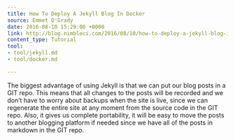 ```yaml
---
title: How To Deploy A Jekyll Blog In Docker
source: Emmet O'Grady
date: 2016-08-10 15:29:00 +0000
link: http://blog.nimbleci.com/2016/08/10/how-to-deploy-a-jekyll-blog-in-docker/
content_type: Tutorial
tool:
- tool/jekyll.md
- tool/docker.md

---
```

The biggest advantage of using Jekyll is that we can put our blog posts in a GIT repo. This means that all changes to the posts will be recorded and we don’t have to worry about backups when the site is live, since we can regenerate the entire site at any moment from the source code in the GIT repo. Also, it gives us complete portability, it will be easy to move the posts to another blogging platform if needed since we have all of the posts in markdown in the GIT repo.
